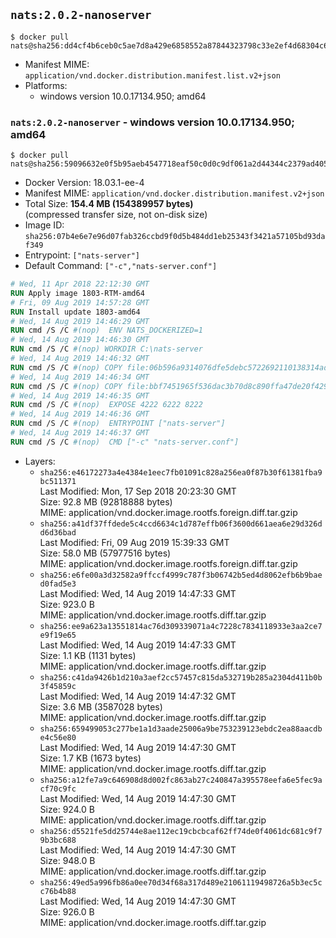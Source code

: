 ## `nats:2.0.2-nanoserver`

```console
$ docker pull nats@sha256:dd4cf4b6ceb0c5ae7d8a429e6858552a87844323798c33e2ef4d68304c677c31
```

-	Manifest MIME: `application/vnd.docker.distribution.manifest.list.v2+json`
-	Platforms:
	-	windows version 10.0.17134.950; amd64

### `nats:2.0.2-nanoserver` - windows version 10.0.17134.950; amd64

```console
$ docker pull nats@sha256:59096632e0f5b95aeb4547718eaf50c0d0c9df061a2d44344c2379ad4051f999
```

-	Docker Version: 18.03.1-ee-4
-	Manifest MIME: `application/vnd.docker.distribution.manifest.v2+json`
-	Total Size: **154.4 MB (154389957 bytes)**  
	(compressed transfer size, not on-disk size)
-	Image ID: `sha256:07b4e6e7e96d07fab326ccbd9f0d5b484dd1eb25343f3421a57105bd93daf349`
-	Entrypoint: `["nats-server"]`
-	Default Command: `["-c","nats-server.conf"]`

```dockerfile
# Wed, 11 Apr 2018 22:12:30 GMT
RUN Apply image 1803-RTM-amd64
# Fri, 09 Aug 2019 14:57:28 GMT
RUN Install update 1803-amd64
# Wed, 14 Aug 2019 14:46:29 GMT
RUN cmd /S /C #(nop)  ENV NATS_DOCKERIZED=1
# Wed, 14 Aug 2019 14:46:30 GMT
RUN cmd /S /C #(nop) WORKDIR C:\nats-server
# Wed, 14 Aug 2019 14:46:32 GMT
RUN cmd /S /C #(nop) COPY file:06b596a9314076dfe5debc5722692110138314ade8fa38ca435efb7afe091780 in nats-server.exe 
# Wed, 14 Aug 2019 14:46:34 GMT
RUN cmd /S /C #(nop) COPY file:bbf7451965f536dac3b70d8c890ffa47de20f4293b62aa28cb0cd84498d5e7dc in nats-server.conf 
# Wed, 14 Aug 2019 14:46:35 GMT
RUN cmd /S /C #(nop)  EXPOSE 4222 6222 8222
# Wed, 14 Aug 2019 14:46:36 GMT
RUN cmd /S /C #(nop)  ENTRYPOINT ["nats-server"]
# Wed, 14 Aug 2019 14:46:37 GMT
RUN cmd /S /C #(nop)  CMD ["-c" "nats-server.conf"]
```

-	Layers:
	-	`sha256:e46172273a4e4384e1eec7fb01091c828a256ea0f87b30f61381fba9bc511371`  
		Last Modified: Mon, 17 Sep 2018 20:23:30 GMT  
		Size: 92.8 MB (92818888 bytes)  
		MIME: application/vnd.docker.image.rootfs.foreign.diff.tar.gzip
	-	`sha256:a41df37ffdede5c4ccd6634c1d787effb06f3600d661aea6e29d326dd6d36bad`  
		Last Modified: Fri, 09 Aug 2019 15:39:33 GMT  
		Size: 58.0 MB (57977516 bytes)  
		MIME: application/vnd.docker.image.rootfs.foreign.diff.tar.gzip
	-	`sha256:e6fe00a3d32582a9ffccf4999c787f3b06742b5ed4d8062efb6b9baed0fad5e3`  
		Last Modified: Wed, 14 Aug 2019 14:47:33 GMT  
		Size: 923.0 B  
		MIME: application/vnd.docker.image.rootfs.diff.tar.gzip
	-	`sha256:ee9a623a13551814ac76d309339071a4c7228c7834118933e3aa2ce7e9f19e65`  
		Last Modified: Wed, 14 Aug 2019 14:47:33 GMT  
		Size: 1.1 KB (1131 bytes)  
		MIME: application/vnd.docker.image.rootfs.diff.tar.gzip
	-	`sha256:c41da9426b1d210a3aef2cc57457c815da532719b285a2304d411b0b3f45859c`  
		Last Modified: Wed, 14 Aug 2019 14:47:32 GMT  
		Size: 3.6 MB (3587028 bytes)  
		MIME: application/vnd.docker.image.rootfs.diff.tar.gzip
	-	`sha256:659499053c277be1a1d3aade25006a9be753239123ebdc2ea88aacdbe4c56e80`  
		Last Modified: Wed, 14 Aug 2019 14:47:30 GMT  
		Size: 1.7 KB (1673 bytes)  
		MIME: application/vnd.docker.image.rootfs.diff.tar.gzip
	-	`sha256:a12fe7a9c646908d8d002fc863ab27c240847a395578eefa6e5fec9acf70c9fc`  
		Last Modified: Wed, 14 Aug 2019 14:47:30 GMT  
		Size: 924.0 B  
		MIME: application/vnd.docker.image.rootfs.diff.tar.gzip
	-	`sha256:d5521fe5dd25744e8ae112ec19cbcbcaf62ff74de0f4061dc681c9f79b3bc688`  
		Last Modified: Wed, 14 Aug 2019 14:47:30 GMT  
		Size: 948.0 B  
		MIME: application/vnd.docker.image.rootfs.diff.tar.gzip
	-	`sha256:49ed5a996fb86a0ee70d34f68a317d489e21061119498726a5b3ec5cc76b4b88`  
		Last Modified: Wed, 14 Aug 2019 14:47:30 GMT  
		Size: 926.0 B  
		MIME: application/vnd.docker.image.rootfs.diff.tar.gzip
